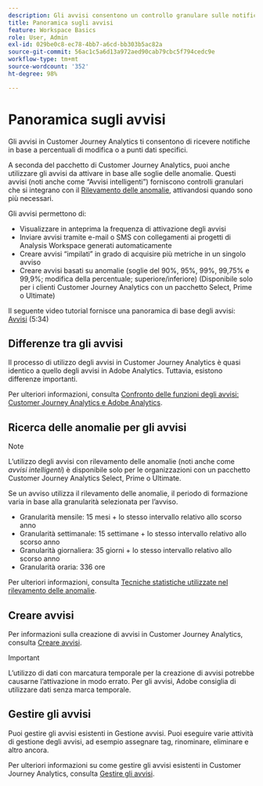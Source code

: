 ```yaml
---
description: Gli avvisi consentono un controllo granulare sulle notifiche e un’integrazione con il rilevamento delle anomalie.
title: Panoramica sugli avvisi
feature: Workspace Basics
role: User, Admin
exl-id: 029be0c8-ec78-4bb7-a6cd-bb303b5ac82a
source-git-commit: 56ac1c5a6d13a972aed90cab79cbc5f794cedc9e
workflow-type: tm+mt
source-wordcount: '352'
ht-degree: 98%

---
```


# Panoramica sugli avvisi

Gli avvisi in Customer Journey Analytics ti consentono di ricevere notifiche in base a percentuali di modifica o a punti dati specifici.

A seconda del pacchetto di Customer Journey Analytics, puoi anche utilizzare gli avvisi da attivare in base alle soglie delle anomalie. Questi avvisi (noti anche come “Avvisi intelligenti”) forniscono controlli granulari che si integrano con il [Rilevamento delle anomalie](/help/analysis-workspace/c-anomaly-detection/anomaly-detection.md), attivandosi quando sono più necessari.

Gli avvisi permettono di:

* Visualizzare in anteprima la frequenza di attivazione degli avvisi
* Inviare avvisi tramite e-mail o SMS con collegamenti ai progetti di Analysis Workspace generati automaticamente
* Creare avvisi “impilati” in grado di acquisire più metriche in un singolo avviso
* Creare avvisi basati su anomalie (soglie del 90%, 95%, 99%, 99,75% e 99,9%; modifica della percentuale; superiore/inferiore) (Disponibile solo per i clienti Customer Journey Analytics con un pacchetto Select, Prime o Ultimate)

Il seguente video tutorial fornisce una panoramica di base degli avvisi: [Avvisi](https://experienceleague.adobe.com/docs/analytics-learn/tutorials/data-science/intelligent-alerts.html?lang=it) (5:34)

## Differenze tra gli avvisi

Il processo di utilizzo degli avvisi in Customer Journey Analytics è quasi identico a quello degli avvisi in Adobe Analytics. Tuttavia, esistono differenze importanti.

Per ulteriori informazioni, consulta [Confronto delle funzioni degli avvisi: Customer Journey Analytics e Adobe Analytics](/help/components/c-intelligent-alerts/alerts-feature-comparison.md).

## Ricerca delle anomalie per gli avvisi

>[!NOTE]
>
>L’utilizzo degli avvisi con rilevamento delle anomalie (noti anche come _avvisi intelligenti_) è disponibile solo per le organizzazioni con un pacchetto Customer Journey Analytics Select, Prime o Ultimate.

Se un avviso utilizza il rilevamento delle anomalie, il periodo di formazione varia in base alla granularità selezionata per l’avviso.

* Granularità mensile: 15 mesi + lo stesso intervallo relativo allo scorso anno
* Granularità settimanale: 15 settimane + lo stesso intervallo relativo allo scorso anno
* Granularità giornaliera: 35 giorni + lo stesso intervallo relativo allo scorso anno
* Granularità oraria: 336 ore

Per ulteriori informazioni, consulta [Tecniche statistiche utilizzate nel rilevamento delle anomalie](/help/analysis-workspace/c-anomaly-detection/statistics-anomaly-detection.md).

## Creare avvisi

Per informazioni sulla creazione di avvisi in Customer Journey Analytics, consulta [Creare avvisi](/help/components/c-intelligent-alerts/alert-builder.md).

>[!IMPORTANT]
>
>L’utilizzo di dati con marcatura temporale per la creazione di avvisi potrebbe causarne l’attivazione in modo errato. Per gli avvisi, Adobe consiglia di utilizzare dati senza marca temporale.

## Gestire gli avvisi

Puoi gestire gli avvisi esistenti in Gestione avvisi. Puoi eseguire varie attività di gestione degli avvisi, ad esempio assegnare tag, rinominare, eliminare e altro ancora.

Per ulteriori informazioni su come gestire gli avvisi esistenti in Customer Journey Analytics, consulta [Gestire gli avvisi](/help/components/c-intelligent-alerts/alert-manager.md).
